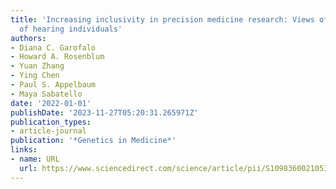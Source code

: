 ```yaml
---
title: 'Increasing inclusivity in precision medicine research: Views of deaf and hard
  of hearing individuals'
authors:
- Diana C. Garofalo
- Howard A. Rosenblum
- Yuan Zhang
- Ying Chen
- Paul S. Appelbaum
- Maya Sabatello
date: '2022-01-01'
publishDate: '2023-11-27T05:20:31.265971Z'
publication_types:
- article-journal
publication: '*Genetics in Medicine*'
links:
- name: URL
  url: https://www.sciencedirect.com/science/article/pii/S1098360021053958
---
```

